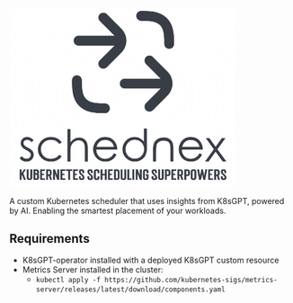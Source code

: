 <img src="images/logo.png" width="400">

A custom Kubernetes scheduler that uses insights from K8sGPT, powered by AI. 
Enabling the smartest placement of your workloads.

## Requirements

- K8sGPT-operator installed with a deployed K8sGPT custom resource
- Metrics Server installed in the cluster:
  - `kubectl apply -f https://github.com/kubernetes-sigs/metrics-server/releases/latest/download/components.yaml`

